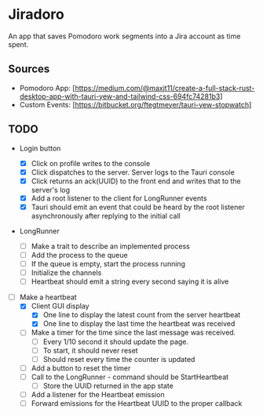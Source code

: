 # Jiradoro

An app that saves Pomodoro work segments into a Jira account as time spent.

## Sources

- Pomodoro App: [https://medium.com/@maxjt11/create-a-full-stack-rust-desktop-app-with-tauri-yew-and-tailwind-css-694fc74281b3]
- Custom Events: [https://bitbucket.org/ftegtmeyer/tauri-yew-stopwatch]

## TODO

- Login button

  - [x] Click on profile writes to the console
  - [x] Click dispatches to the server. Server logs to the Tauri console
  - [x] Click returns an ack(UUID) to the front end and writes that to the server's log
  - [x] Add a root listener to the client for LongRunner events
  - [x] Tauri should emit an event that could be heard by the root listener asynchronously after
        replying to the initial call

- LongRunner

  - [ ] Make a trait to describe an implemented process
  - [ ] Add the process to the queue
  - [ ] If the queue is empty, start the process running
  - [ ] Initialize the channels
  - [ ] Heartbeat should emit a string every second saying it is alive

- [ ] Make a heartbeat
  - [x] Client GUI display
    - [x] One line to display the latest count from the server heartbeat
    - [x] One line to display the last time the heartbeat was received
  - [ ] Make a timer for the time since the last message was received.
    - [ ] Every 1/10 second it should update the page.
    - [ ] To start, it should never reset
    - [ ] Should reset every time the counter is updated
  - [ ] Add a button to reset the timer
  - [ ] Call to the LongRunner - command should be StartHeartbeat
    - [ ] Store the UUID returned in the app state
  - [ ] Add a listener for the Heartbeat emission
  - [ ] Forward emissions for the Heartbeat UUID to the proper callback
